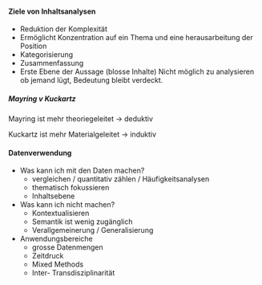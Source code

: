 #### Ziele von Inhaltsanalysen

- Reduktion der Komplexität
- Ermöglicht Konzentration auf ein Thema und eine herausarbeitung der Position
- Kategorisierung
- Zusammenfassung
- Erste Ebene der Aussage (blosse Inhalte) Nicht möglich zu analysieren ob jemand lügt, Bedeutung bleibt verdeckt.

##### Mayring v Kuckartz

Mayring ist mehr theoriegeleitet → deduktiv

Kuckartz ist mehr Materialgeleitet → induktiv

#### Datenverwendung

- Was kann ich mit den Daten machen?
	- vergleichen / quantitativ zählen / Häufigkeitsanalysen
	- thematisch fokussieren
	- Inhaltsebene
- Was kann ich nicht machen?
	- Kontextualisieren
	- Semantik ist wenig zugänglich
	- Verallgemeinerung / Generalisierung
- Anwendungsbereiche
	- grosse Datenmengen
	- Zeitdruck
	- Mixed Methods
	- Inter- Transdisziplinarität